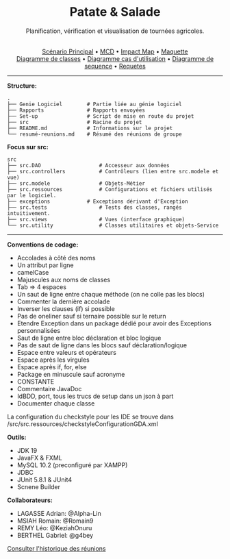 <div align='center'>
  <h1>Patate & Salade</h1>
  <p>Planification, vérification et visualisation de tournées agricoles.</p>
</div>
<br>

<div align='center'>
  <a href="https://github.com/phoboswolf/Gestionnaire-Distribution-Agricoles/blob/main/Genie%20Logiciel/Scnenario.md">Scénario Principal</a>
  • <a href="https://github.com/phoboswolf/Gestionnaire-Distribution-Agricoles/blob/main/Genie%20Logiciel/MCD/MCD.mcd">MCD</a>
  • <a href="https://github.com/phoboswolf/Gestionnaire-Distribution-Agricoles/blob/main/Genie%20Logiciel/impact_maping.png">Impact Map</a>
  • <a href="https://github.com/phoboswolf/Gestionnaire-Distribution-Agricoles/blob/main/Genie%20Logiciel/Maquette/Maquette_sp-1.pdf">Maquette</a><br>
  <a href="https://github.com/phoboswolf/Gestionnaire-Distribution-Agricoles/blob/main/Genie%20Logiciel/Diagramme%20de%20classes/diagramme%20de%20classes.svg">Diagramme de classes</a>
  • <a href="https://github.com/phoboswolf/Gestionnaire-Distribution-Agricoles/tree/main/Genie%20Logiciel/Diagramme%20cas%20d'utilisation">Diagramme cas d'utilisation</a>
  • <a href="https://github.com/phoboswolf/Gestionnaire-Distribution-Agricoles/tree/main/Genie%20Logiciel/Diagramme%20de%20sequence">Diagramme de sequence</a>
   • <a href="https://github.com/phoboswolf/Gestionnaire-Distribution-Agricoles/blob/main/Genie%20Logiciel/Requetes.pdf">Requetes</a>
</div>

---
**Structure:**

    .
    ├── Genie Logiciel        # Partie liée au génie logiciel
    ├── Rapports              # Rapports envoyées
    ├── Set-up                # Script de mise en route du projet
    ├── src                   # Racine du projet           
    ├── README.md             # Informations sur le projet
    └── resumé-reunions.md    # Résumé des réunions de groupe
    

**Focus sur src:**

    src
    ├── src.DAO                   # Accesseur aux données
    ├── src.controllers           # Contrôleurs (lien entre src.modele et vue)
    ├── src.modele                # Objets-Métier
    ├── src.ressources            # Configurations et fichiers utilisés par le logiciel.
    ├── exceptions            # Exceptions dérivant d'Exception
    ├── src.tests                 # Tests des classes, rangés intuitivement.
    ├── src.views                 # Vues (interface graphique)
    └── src.utility               # Classes utilitaires et objets-Service

---

**Conventions de codage:**
- Accolades à côté des noms
- Un attribut par ligne
- camelCase
- Majuscules aux noms de classes
- Tab => 4 espaces
- Un saut de ligne entre chaque méthode (on ne colle pas les blocs)
- Commenter la dernière accolade
- Inverser les clauses (if) si possible
- Pas de oneliner sauf si ternaire possible sur le return
- Etendre Exception dans un package dédié pour avoir des Exceptions personnalisées
- Saut de ligne entre bloc déclaration et bloc logique
- Pas de saut de ligne dans les blocs sauf déclaration/logique
- Espace entre valeurs et opérateurs
- Espace après les virgules
- Espace après if, for, else
- Package en minuscule sauf acronyme
- CONSTANTE
- Commentaire JavaDoc
- IdBDD, port, tous les trucs de setup dans un json à part
- Documenter chaque classe

La configuration du checkstyle pour les IDE se trouve dans /src/src.ressources/checkstyleConfigurationGDA.xml


**Outils:**
- JDK 19
- JavaFX & FXML
- MySQL 10.2 (preconfiguré par XAMPP)
- JDBC 
- JUnit 5.8.1 & JUnit4
- Scnene Builder

**Collaborateurs:**
+ LAGASSE Adrian: @Alpha-Lin
+ MSIAH Romain: @Romain9
+ REMY Léo: @KeziahOnuru
+ BERTHEL Gabriel: @g4bey

[Consulter l'historique des réunions](https://github.com/phoboswolf/Gestionnaire-Distribution-Agricoles/blob/main/resum%C3%A9-reunions.md)

